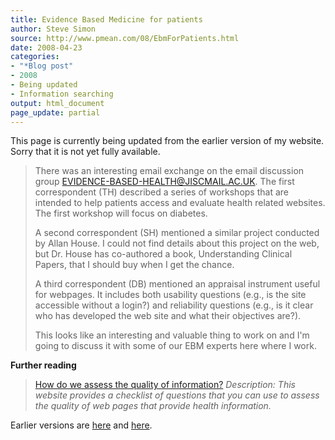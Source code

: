 ```yaml
---
title: Evidence Based Medicine for patients
author: Steve Simon
source: http://www.pmean.com/08/EbmForPatients.html
date: 2008-04-23
categories:
- "*Blog post"
- 2008
- Being updated
- Information searching
output: html_document
page_update: partial
---
```

This page is currently being updated from the earlier version of my website. Sorry that it is not yet fully available.

> There was an interesting email exchange on the email discussion group
> [EVIDENCE-BASED-HEALTH\@JISCMAIL.AC.UK](../category/InterestingWebsites.html#EvBaHe).
> The first correspondent (TH) described a series of workshops that are
> intended to help patients access and evaluate health related websites.
> The first workshop will focus on diabetes.
>
> A second correspondent (SH) mentioned a similar project conducted by
> Allan House. I could not find details about this project on the web,
> but Dr. House has co-authored a book, Understanding Clinical Papers,
> that I should buy when I get the chance.
>
> A third correspondent (DB) mentioned an appraisal instrument useful
> for webpages. It includes both usability questions (e.g., is the site
> accessible without a login?) and reliability questions (e.g., is it
> clear who has developed the web site and what their objectives are?).
>
> This looks like an interesting and valuable thing to work on and I'm
> going to discuss it with some of our EBM experts here where I work.

**Further reading**

> [How do we assess the quality of
> information?](../category/InterestingWebsites.html#hdwatq)
> *Description: This website provides a checklist of questions that you
> can use to assess the quality of web pages that provide health
> information.*

Earlier versions are [here][sim1] and [here][sim2].

[sim1]: http://www.pmean.com/08/EbmForPatients.html
[sim2]: http://new.pmean.com/ebm-for-patients/
